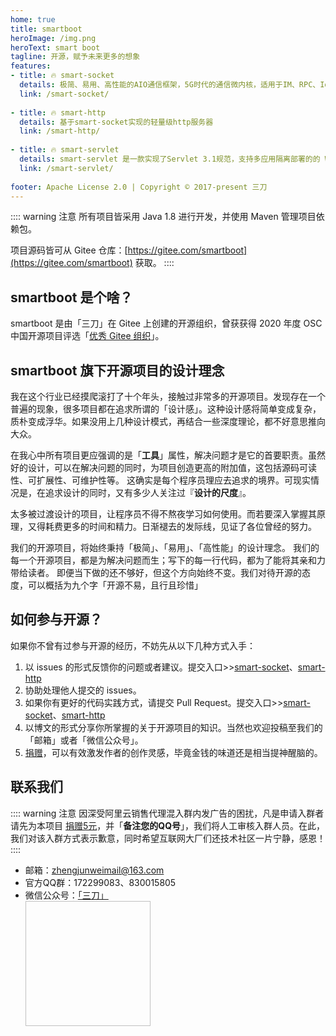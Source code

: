 ```yaml
---
home: true
title: smartboot
heroImage: /img.png
heroText: smart boot
tagline: 开源，赋予未来更多的想象
features:
- title: 🔥 smart-socket
  details: 极简、易用、高性能的AIO通信框架，5G时代的通信微内核，适用于IM、RPC、IoT等诸多领域
  link: /smart-socket/
  
- title: 🔥 smart-http
  details: 基于smart-socket实现的轻量级http服务器
  link: /smart-http/
  
- title: 🔥 smart-servlet
  details: smart-servlet 是一款实现了Servlet 3.1规范，支持多应用隔离部署的的 Web 容器。
  link: /smart-servlet/
   
footer: Apache License 2.0 | Copyright © 2017-present 三刀
---
```

:::: warning 注意
所有项目皆采用 Java 1.8 进行开发，并使用 Maven 管理项目依赖包。

项目源码皆可从 Gitee 仓库：[https://gitee.com/smartboot](https://gitee.com/smartboot) 获取。
::::
## smartboot 是个啥？
smartboot 是由「三刀」在 Gitee 上创建的开源组织，曾获获得 2020 年度 OSC 中国开源项目评选「[优秀 Gitee 组织](https://www.oschina.net/question/2918182_2320117)」。
## smartboot 旗下开源项目的设计理念
我在这个行业已经摸爬滚打了十个年头，接触过非常多的开源项目。发现存在一个普遍的现象，很多项目都在追求所谓的「设计感」。这种设计感将简单变成复杂，质朴变成浮华。如果没用上几种设计模式，再结合一些深度理论，都不好意思推向大众。

在我心中所有项目更应强调的是「**工具**」属性，解决问题才是它的首要职责。虽然好的设计，可以在解决问题的同时，为项目创造更高的附加值，这包括源码可读性、可扩展性、可维护性等。
这确实是每个程序员理应去追求的境界。可现实情况是，在追求设计的同时，又有多少人关注过『**设计的尺度**』。

太多被过渡设计的项目，让程序员不得不熬夜学习如何使用。而若要深入掌握其原理，又得耗费更多的时间和精力。日渐褪去的发际线，见证了各位曾经的努力。

我们的开源项目，将始终秉持「极简」、「易用」、「高性能」的设计理念。
我们的每一个开源项目，都是为解决问题而生；写下的每一行代码，都为了能将其亲和力带给读者。
即便当下做的还不够好，但这个方向始终不变。我们对待开源的态度，可以概括为九个字「开源不易，且行且珍惜」
## 如何参与开源？

如果你不曾有过参与开源的经历，不妨先从以下几种方式入手：

1. 以 issues 的形式反馈你的问题或者建议。提交入口>>[smart-socket](https://gitee.com/smartboot/smart-socket/issues)、[smart-http](https://gitee.com/smartboot/smart-http/issues)
2. 协助处理他人提交的 issues。
3. 如果你有更好的代码实践方式，请提交 Pull Request。提交入口>>[smart-socket](https://gitee.com/smartboot/smart-socket/pulls)、[smart-http](https://gitee.com/smartboot/smart-http/pulls)
4. 以博文的形式分享你所掌握的关于开源项目的知识。当然也欢迎投稿至我们的「邮箱」或者「微信公众号」。
5. [捐赠](donation.md)，可以有效激发作者的创作灵感，毕竟金钱的味道还是相当提神醒脑的。


## 联系我们
:::: warning 注意
因深受阿里云销售代理混入群内发广告的困扰，凡是申请入群者请先为本项目 [捐赠5元](donation.html/#捐赠方式)，并「**备注您的QQ号**」，我们将人工审核入群人员。在此，我们对该入群方式表示歉意，同时希望互联网大厂们还技术社区一片宁静，感恩！
::::
- 邮箱：zhengjunweimail@163.com
- 官方QQ群：172299083、830015805
- 微信公众号：[「三刀」](https://mp.weixin.qq.com/s/tEoF_-jneCwh2of2r48FrQ)   
  <img :src="$withBase('/wx_dyh.png')" height="200" width="200">

